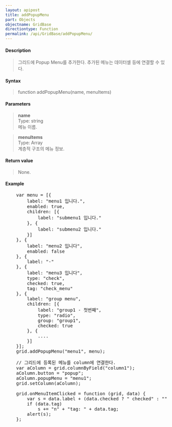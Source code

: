 ```yaml
---
layout: apipost
title: addPopupMenu
part: Objects
objectname: GridBase
directiontype: Function
permalink: /api/GridBase/addPopupMenu/
---
```



#### Description

> 그리드에 Popup Menu를 추가한다. 추가된 메뉴는 데이터셀 등에 연결할 수 있다.  

#### Syntax

> function addPopupMenu(name, menuItems)  

#### Parameters

> **name**  
> Type: string  
> 메뉴 이름.  

> **menuItems**  
> Type: Array  
> 계층적 구조의 메뉴 정보.  

#### Return value

> None.  

#### Example

<pre class="prettyprint">
    var menu = [{
        label: "menu1 입니다.",
        enabled: true,
        children: [{
            label: "submenu1 입니다."
        }, {
            label: "submenu2 입니다."
        }]
    }, {
        label: "menu2 입니다",
        enabled: false
    }, {
        label: "-"
    }, {
        label: "menu3 입니다",
        type: "check",
        checked: true,
        tag: "check_menu"
    }, {
        label: "group menu",
        children: [{
            label: "group1 - 첫번째",
            type: "radio",
            group: "group1",
            checked: true
        }, {
            ....
        }]
    }];
    grid.addPopupMenu("menu1", menu);

    // 그리드에 등록된 메뉴를 column에 연결한다.
    var aColumn = grid.columnByField("column1");
    aColumn.button = "popup";
    aColumn.popupMenu = "menu1";
    grid.setColumn(aColumn);

    grid.onMenuItemClicked = function (grid, data) {
        var s = data.label + (data.checked ? " checked" : "");
        if (data.tag)
            s += "n" + "tag: " + data.tag;
        alert(s);
    };
</pre>

